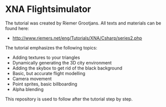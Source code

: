 XNA Flightsimulator
===================

The tutorial was created by Riemer Grootjans. All texts and materials can be found here:

* http://www.riemers.net/eng/Tutorials/XNA/Csharp/series2.php

The tutorial emphasizes the following topics:

* Adding textures to your triangles
* Dynamically generating the 3D city environment
* Adding the skybox to get rid of the black background
* Basic, but accurate flight modelling
* Camera movement
* Point sprites, basic billboarding
* Alpha blending

This repository is used to follow after the tutorial step by step.